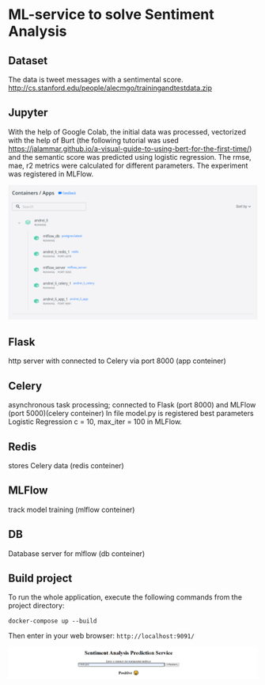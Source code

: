 # ML-service to solve Sentiment Analysis

## Dataset 
The data is tweet messages with a sentimental score.
http://cs.stanford.edu/people/alecmgo/trainingandtestdata.zip

## Jupyter
With the help of Google Colab, the initial data was processed, vectorized with the help of Burt (the following tutorial was used https://jalammar.github.io/a-visual-guide-to-using-bert-for-the-first-time/) and the semantic score was predicted using logistic regression. The rmse, mae, r2 metrics were calculated for different parameters. The experiment was registered in MLFlow.

<p align="center">
  <img src="containers.png" width="1000" title="example">
</p>


## Flask
http server with connected to Celery via port 8000 (app conteiner)


## Celery
asynchronous task processing; connected to Flask (port 8000) and MLFlow (port 5000)(celery conteiner)
In file model.py is registered best parameters Logistic Regression c = 10, max_iter = 100 in MLFlow.


## Redis
stores Celery data (redis conteiner)

## MLFlow
track model training (mlflow conteiner)

## DB
Database server for mlflow (db conteiner)

## Build project

To run the whole application, execute the following commands from the project directory: 
 
 ```
 docker-compose up --build
 ```
 
 Then enter in your web browser:  `http://localhost:9091/`

<p align="center">
  <img src="predict.png" width="1500" title="example">
</p>
